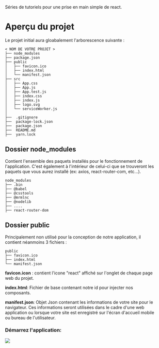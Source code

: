 Séries de tutoriels pour une prise en main simple de react.

# Aperçu du projet
Le projet initial aura gloabalement l'arborescence suivante :

```
< NOM DE VOTRE PROJET >
├── node_modules
├── package.json
├── public
│   ├── favicon.ico
│   ├── index.html
│   └── manifest.json
├── src
│   ├── App.css
│   ├── App.js
│   ├── App.test.js
│   ├── index.css
│   ├── index.js
│   ├── logo.svg
│   └── serviceWorker.js
│
├──  .gitignore
├──  package-lock.json
├──  package.json
├──  README.md
├──  yarn.lock

```
## Dossier node_modules
Contient l'ensemble des paquets installés pour le fonctionnement de l'application.
C'est également à l'intérieur de celui-ci que se trouveront les paquets que vous aurez installé (ex: axios, react-router-com, etc...).
```
node_modules
├── .bin
├── @babel
├── @csstools
├── @mrmlnc
├── @nodelib
├── ....
├── react-router-dom
```
## Dossier public
Principalement non utilisé  pour la conception de notre application, il contient néanmoins 3 fichiers :
```
public
├── favicon.ico
├── index.html
└── manifest.json
```
**favicon.icon** : contient l'icone "react" affiché sur l'onglet de chaque page web du projet.

**index.html**: Fichier de base contenant notre id <App> pour injecter nos composants.

**manifest.json**: Objet Json contenant les informations de votre site pour le navigateur. Ces informations seront utilisées dans le cadre d'une web application ou lorsque votre site est enregistré sur l'écran d'accueil mobile ou bureau de l'utilisateur.

### Démarrez l'application:

![](https://res.cloudinary.com/dajmcbds4/image/upload/v1550225880/run_npm.gif)


